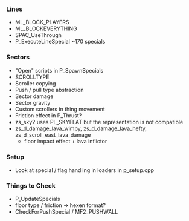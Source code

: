 ### Lines
- ML_BLOCK_PLAYERS
- ML_BLOCKEVERYTHING
- SPAC_UseThrough
- P_ExecuteLineSpecial ~170 specials

### Sectors
- "Open" scripts in P_SpawnSpecials
- SCROLLTYPE
- Scroller copying
- Push / pull type abstraction
- Sector damage
- Sector gravity
- Custom scrollers in thing movement
- Friction effect in P_Thrust?
- zs_sky2 uses PL_SKYFLAT but the representation is not compatible
- zs_d_damage_lava_wimpy, zs_d_damage_lava_hefty, zs_d_scroll_east_lava_damage
  - floor impact effect + lava inflictor

### Setup
- Look at special / flag handling in loaders in p_setup.cpp

### Things to Check
- P_UpdateSpecials
- floor type / friction -> hexen format?
- CheckForPushSpecial / MF2_PUSHWALL
